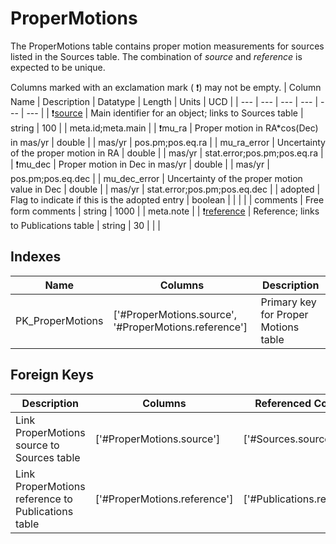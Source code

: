 # ProperMotions
The ProperMotions table contains proper motion measurements for sources listed in the Sources table. The combination of *source* and *reference* is expected to be unique.


Columns marked with an exclamation mark ( :exclamation:) may not be empty.
| Column Name | Description | Datatype | Length | Units  | UCD |
| --- | --- | --- | --- | --- | --- |
| :exclamation:<ins>source</ins> | Main identifier for an object; links to Sources table | string | 100 |  | meta.id;meta.main  |
| :exclamation:mu_ra | Proper motion in RA*cos(Dec) in mas/yr | double |  | mas/yr | pos.pm;pos.eq.ra  |
| mu_ra_error | Uncertainty of the proper motion in RA | double |  | mas/yr | stat.error;pos.pm;pos.eq.ra  |
| :exclamation:mu_dec | Proper motion in Dec in mas/yr | double |  | mas/yr | pos.pm;pos.eq.dec  |
| mu_dec_error | Uncertainty of the proper motion value in Dec | double |  | mas/yr | stat.error;pos.pm;pos.eq.dec  |
| adopted | Flag to indicate if this is the adopted entry | boolean |  |  |   |
| comments | Free form comments | string | 1000 |  | meta.note  |
| :exclamation:<ins>reference</ins> | Reference; links to Publications table | string | 30 |  |   |

## Indexes
| Name | Columns | Description |
| --- | --- | --- |
| PK_ProperMotions | ['#ProperMotions.source', '#ProperMotions.reference'] | Primary key for Proper Motions table |

## Foreign Keys
| Description | Columns | Referenced Columns |
| --- | --- | --- |
| Link ProperMotions source to Sources table | ['#ProperMotions.source'] | ['#Sources.source'] |
| Link ProperMotions reference to Publications table | ['#ProperMotions.reference'] | ['#Publications.reference'] |
